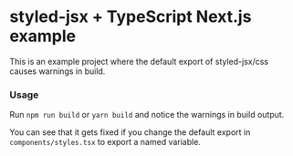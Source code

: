 # styled-jsx + TypeScript Next.js example

This is an example project where the default export of styled-jsx/css causes warnings in build.

### Usage

Run `npm run build` or `yarn build` and notice the warnings in build output.

You can see that it gets fixed if you change the default export in `components/styles.tsx` to export a named variable.
